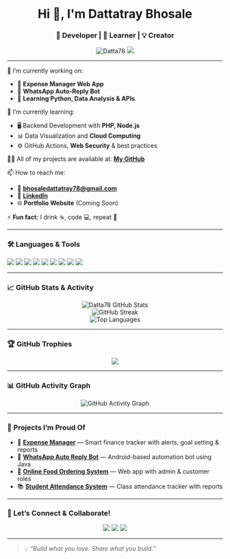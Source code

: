 <h1 align="center">Hi 👋, I'm Dattatray Bhosale</h1>
<h3 align="center">🚀 Developer | 🧠 Learner | 💡 Creator</h3>

<p align="center">
  <img src="https://komarev.com/ghpvc/?username=Datta78&label=Profile%20Views&color=blueviolet&style=flat-square" alt="Datta78" />
  <img src="https://img.shields.io/github/followers/Datta78?label=Followers&style=social" />
</p>

---

🔭 I’m currently working on:  
- 🧾 **Expense Manager Web App**  
- 💬 **WhatsApp Auto-Reply Bot**  
- 🧪 **Learning Python, Data Analysis & APIs**

🌱 I’m currently learning:  
- 🖥️ Backend Development with **PHP, Node.js**  
- 📊 Data Visualization and **Cloud Computing**  
- ⚙️ GitHub Actions, **Web Security** & best practices

👨‍💻 All of my projects are available at: [**My GitHub**](https://github.com/Datta78)

📫 How to reach me:  
- 📧 **bhosaledattatray78@gmail.com**  
- 💼 [**LinkedIn**](https://www.linkedin.com/in/dattatray-bhosale)  
- 🌐 **Portfolio Website** (Coming Soon)

⚡ **Fun fact:** I drink ☕, code 💻, repeat 🔁

---

### 🛠️ Languages & Tools

<p align="left">
  <img src="https://img.shields.io/badge/PHP-777BB4?style=for-the-badge&logo=php&logoColor=white" />
  <img src="https://img.shields.io/badge/MySQL-00758F?style=for-the-badge&logo=mysql&logoColor=white" />
  <img src="https://img.shields.io/badge/JavaScript-F7DF1E?style=for-the-badge&logo=javascript&logoColor=black" />
  <img src="https://img.shields.io/badge/HTML5-E34F26?style=for-the-badge&logo=html5&logoColor=white" />
  <img src="https://img.shields.io/badge/CSS3-1572B6?style=for-the-badge&logo=css3&logoColor=white" />
  <img src="https://img.shields.io/badge/Python-3776AB?style=for-the-badge&logo=python&logoColor=white" />
  <img src="https://img.shields.io/badge/Git-F05032?style=for-the-badge&logo=git&logoColor=white" />
  <img src="https://img.shields.io/badge/GitHub-181717?style=for-the-badge&logo=github&logoColor=white" />
  <img src="https://img.shields.io/badge/XAMPP-FB7A24?style=for-the-badge&logo=xampp&logoColor=white" />
</p>

---

### 📈 GitHub Stats & Activity

<p align="center">
  <img src="https://github-readme-stats.vercel.app/api?username=Datta78&show_icons=true&theme=radical" alt="Datta78 GitHub Stats" />
  <br/>
  <img src="https://github-readme-streak-stats.herokuapp.com?user=Datta78&theme=radical&hide_border=true" alt="GitHub Streak" />
  <br/>
  <img src="https://github-readme-stats.vercel.app/api/top-langs/?username=Datta78&layout=compact&theme=radical" alt="Top Languages" />
</p>

---

### 🏆 GitHub Trophies

<p align="center">
  <img src="https://github-profile-trophy.vercel.app/?username=Datta78&theme=radical&no-bg=true&margin-w=15" />
</p>

---

### 📊 GitHub Activity Graph

<p align="center">
  <img src="https://github-readme-activity-graph.vercel.app/graph?username=Datta78&theme=radical" alt="GitHub Activity Graph" />
</p>

---

### 🧠 Projects I’m Proud Of

- 💸 [**Expense Manager**](https://github.com/Datta78/ExpenseManager) — Smart finance tracker with alerts, goal setting & reports  
- 🤖 [**WhatsApp Auto Reply Bot**](https://github.com/Datta78/WhatsAppBot) — Android-based automation bot using Java  
- 🛒 [**Online Food Ordering System**](https://github.com/Datta78/Food-Order-System) — Web app with admin & customer roles  
- 📚 [**Student Attendance System**](https://github.com/Datta78/AttendanceSystem) — Class attendance tracker with reports

---

### 📌 Let’s Connect & Collaborate!

<p align="center">
  <a href="mailto:bhosaledattatray78@gmail.com"><img src="https://img.shields.io/badge/Email-D14836?style=for-the-badge&logo=gmail&logoColor=white"/></a>
  <a href="https://www.linkedin.com/in/dattatray-bhosale/"><img src="https://img.shields.io/badge/LinkedIn-0077B5?style=for-the-badge&logo=linkedin&logoColor=white"/></a>
  <a href="https://github.com/Datta78"><img src="https://img.shields.io/github/followers/Datta78?label=Follow&style=for-the-badge"/></a>
</p>

---

> 💡 *“Build what you love. Share what you build.”*

